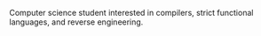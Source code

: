 Computer science student interested in compilers, strict functional languages, and reverse engineering.
